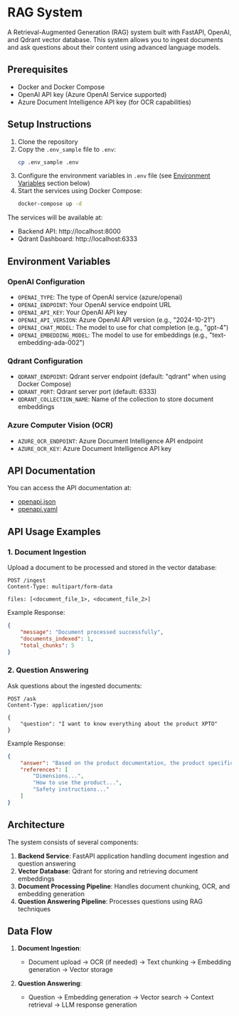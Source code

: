 # RAG System

A Retrieval-Augmented Generation (RAG) system built with FastAPI, OpenAI, and Qdrant vector database. This system allows you to ingest documents and ask questions about their content using advanced language models.

## Prerequisites

- Docker and Docker Compose
- OpenAI API key (Azure OpenAI Service supported)
- Azure Document Intelligence API key (for OCR capabilities)

## Setup Instructions

1. Clone the repository
2. Copy the `.env_sample` file to `.env`:
   ```bash
   cp .env_sample .env
   ```
3. Configure the environment variables in `.env` file (see [Environment Variables](#environment-variables) section below)
4. Start the services using Docker Compose:
   ```bash
   docker-compose up -d
   ```

The services will be available at:
- Backend API: http://localhost:8000
- Qdrant Dashboard: http://localhost:6333

## Environment Variables

### OpenAI Configuration
- `OPENAI_TYPE`: The type of OpenAI service (azure/openai)
- `OPENAI_ENDPOINT`: Your OpenAI service endpoint URL
- `OPENAI_API_KEY`: Your OpenAI API key
- `OPENAI_API_VERSION`: Azure OpenAI API version (e.g., "2024-10-21")
- `OPENAI_CHAT_MODEL`: The model to use for chat completion (e.g., "gpt-4")
- `OPENAI_EMBEDDING_MODEL`: The model to use for embeddings (e.g., "text-embedding-ada-002")

### Qdrant Configuration
- `QDRANT_ENDPOINT`: Qdrant server endpoint (default: "qdrant" when using Docker Compose)
- `QDRANT_PORT`: Qdrant server port (default: 6333)
- `QDRANT_COLLECTION_NAME`: Name of the collection to store document embeddings

### Azure Computer Vision (OCR)
- `AZURE_OCR_ENDPOINT`: Azure Document Intelligence API endpoint
- `AZURE_OCR_KEY`: Azure Document Intelligence API key

## API Documentation
You can access the API documentation at:
- [openapi.json](openapi.json)
- [openapi.yaml](openapi.yaml)

## API Usage Examples

### 1. Document Ingestion

Upload a document to be processed and stored in the vector database:

```http
POST /ingest
Content-Type: multipart/form-data

files: [<document_file_1>, <document_file_2>]
```

Example Response:
```json
{
    "message": "Document processed successfully",
    "documents_indexed": 1,
    "total_chunks": 5
}
```

### 2. Question Answering

Ask questions about the ingested documents:

```http
POST /ask
Content-Type: application/json

{
    "question": "I want to know everything about the product XPTO"
}
```

Example Response:
```json
{
    "answer": "Based on the product documentation, the product specifications are...",
    "references": [
        "Dimensions...",
        "How to use the product...",
        "Safety instructions..."
    ]
}
```

## Architecture

The system consists of several components:

1. **Backend Service**: FastAPI application handling document ingestion and question answering
2. **Vector Database**: Qdrant for storing and retrieving document embeddings
3. **Document Processing Pipeline**: Handles document chunking, OCR, and embedding generation
4. **Question Answering Pipeline**: Processes questions using RAG techniques

## Data Flow

1. **Document Ingestion**:
   - Document upload → OCR (if needed) → Text chunking → Embedding generation → Vector storage

2. **Question Answering**:
   - Question → Embedding generation → Vector search → Context retrieval → LLM response generation
